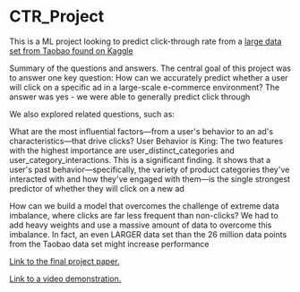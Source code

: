 # CTR_Project
This is a ML project looking to predict click-through rate from a [large data set from Taobao found on Kaggle](https://www.kaggle.com/datasets/pavansanagapati/ad-displayclick-data-on-taobaocom)

Summary of the questions and answers.
The central goal of this project was to answer one key question: How can we accurately predict whether a user will click on a specific ad in a large-scale e-commerce environment? The answer was yes - we were able to generally predict click through

We also explored related questions, such as:

What are the most influential factors—from a user's behavior to an ad's characteristics—that drive clicks? User Behavior is King: The two features with the highest importance are user_distinct_categories and user_category_interactions. This is a significant finding. It shows that a user's past behavior—specifically, the variety of product categories they've interacted with and how they've engaged with them—is the single strongest predictor of whether they will click on a new ad

How can we build a model that overcomes the challenge of extreme data imbalance, where clicks are far less frequent than non-clicks? We had to add heavy weights and use a massive amount of data to overcome this imbalance. In fact, an even LARGER data set than the 26 million data points from the Taobao data set might increase performance

[Link to the final project paper.](https://github.com/t-wrex-13/CTR_Project/blob/main/TH%20Project%20Final%20Report%20ACIP.pdf)


[Link to a video demonstration.](https://youtu.be/HXyoRWNity0?si=UWS131R6R5jcLL9S)
